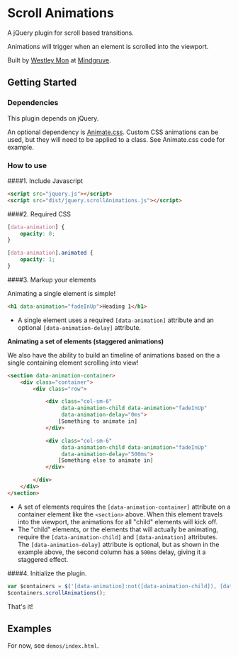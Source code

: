 # Scroll Animations

A jQuery plugin for scroll based transitions.

Animations will trigger when an element is scrolled into the viewport.

Built by [Westley Mon](http://westleymon.com/) at [Mindgruve](http://mindgruve.com/).

## Getting Started

### Dependencies
This plugin depends on jQuery.

An optional dependency is [Animate.css](https://github.com/daneden/animate.css).  Custom CSS animations can be used, but they will need to be applied to a class.  See Animate.css code for example.

### How to use

####1. Include Javascript
```html
<script src="jquery.js"></script>
<script src="dist/jquery.scrollAnimations.js"></script>
```

####2. Required CSS
```css
[data-animation] {
    opacity: 0;
}

[data-animation].animated {
    opacity: 1;
}
```

####3. Markup your elements

Animating a single element is simple!
```html
<h1 data-animation="fadeInUp">Heading 1</h1>
```
 - A single element uses a required `[data-animation]` attribute and an optional `[data-animation-delay]` attribute.
 
 **Animating a set of elements (staggered animations)**
 
 We also have the ability to build an timeline of animations based on the a single containing element scrolling into view!
 
 ```html
 <section data-animation-container>
     <div class="container">
         <div class="row">
 
             <div class="col-sm-6"
                  data-animation-child data-animation="fadeInUp"
                  data-animation-delay="0ms">
                 [Something to animate in]
             </div>
 
             <div class="col-sm-6"
                  data-animation-child data-animation="fadeInUp"
                  data-animation-delay="500ms">
                 [Something else to animate in]
             </div>
 
         </div>
     </div>
 </section>
 ```
  - A set of elements requires the `[data-animation-container]` attribute on a container element like the `<section>` above.  When this element travels into the viewport, the animations for all "child" elements will kick off.
  - The "child" elements, or the elements that will actually be animating, require the `[data-animation-child]` and `[data-animation]` attributes.  The `[data-animation-delay]` attribute is optional, but as shown in the example above, the second column has a `500ms` delay, giving it a staggered effect.

####4. Initialize the plugin.
```javascript
var $containers = $('[data-animation]:not([data-animation-child]), [data-animation-container]');
$containers.scrollAnimations();
```

That's it!

## Examples

For now, see `demos/index.html`.
